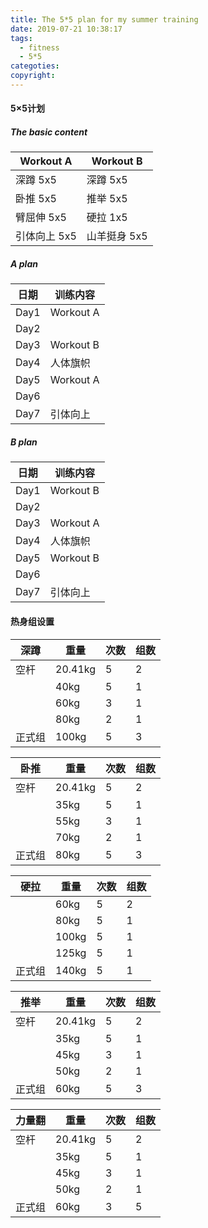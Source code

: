 ```yaml
---
title: The 5*5 plan for my summer training
date: 2019-07-21 10:38:17
tags:
  - fitness
  - 5*5
categoties:
copyright:
---
```


#### 5×5计划
##### The basic content

| Workout A    | Workout B    |
| ------------ | ------------ |
| 深蹲 5x5     | 深蹲 5x5     |
| 卧推 5x5     | 推举 5x5     |
| 臂屈伸 5x5   | 硬拉 1x5     |
| 引体向上 5x5 | 山羊挺身 5x5 |

##### A plan

| 日期 | 训练内容  |
| ---- | --------- |
| Day1 | Workout A |
| Day2 |           |
| Day3 | Workout B |
| Day4 | 人体旗帜  |
| Day5 | Workout A |
| Day6 |           |
| Day7 | 引体向上  |

##### B plan

| 日期 | 训练内容  |
| ---- | --------- |
| Day1 | Workout B |
| Day2 |           |
| Day3 | Workout A |
| Day4 | 人体旗帜  |
| Day5 | Workout B |
| Day6 |           |
| Day7 | 引体向上  |

#### 热身组设置

| 深蹲   | 重量    | 次数 | 组数 |
| ------ | ------- | ---- | ---- |
| 空杆   | 20.41kg | 5    | 2    |
|        | 40kg    | 5    | 1    |
|        | 60kg    | 3    | 1    |
|        | 80kg    | 2    | 1    |
| 正式组 | 100kg   | 5    | 3    |


| 卧推   | 重量    | 次数 | 组数 |
| ------ | ------- | ---- | ---- |
| 空杆   | 20.41kg | 5    | 2    |
|        | 35kg    | 5    | 1    |
|        | 55kg    | 3    | 1    |
|        | 70kg    | 2    | 1    |
| 正式组 | 80kg    | 5    | 3    |


| 硬拉   | 重量  | 次数 | 组数 |
| ------ | ----- | ---- | ---- |
|        | 60kg  | 5    | 2    |
|        | 80kg  | 5    | 1    |
|        | 100kg | 5    | 1    |
|        | 125kg | 5    | 1    |
| 正式组 | 140kg | 5    | 1    |



| 推举   | 重量    | 次数 | 组数 |
| ------ | ------- | ---- | ---- |
| 空杆   | 20.41kg | 5    | 2    |
|        | 35kg    | 5    | 1    |
|        | 45kg    | 3    | 1    |
|        | 50kg    | 2    | 1    |
| 正式组 | 60kg    | 5    | 3    |


| 力量翻 | 重量    | 次数 | 组数 |
| ------ | ------- | ---- | ---- |
| 空杆   | 20.41kg | 5    | 2    |
|        | 35kg    | 5    | 1    |
|        | 45kg    | 3    | 1    |
|        | 50kg    | 2    | 1    |
| 正式组 | 60kg    | 3    | 5    |
